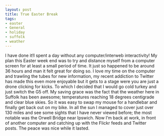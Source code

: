 ```yaml
---
layout: post
title: True Easter Break
tags:
- easter
- General
- holiday
- suffolk
- weather
---
```

I have done it!I spent a day without any computer/interweb interactivity! My plan this Easter week end was to try and distance myself from a computer screen for at least a small period of time. It just so happened to be around 36 hours and man it felt great for doing so. I love my time on the computer and trawling the tubes for new information, my recent addiction to Twitter has made this even more enjoyable but it gets to a stage were you are just a drone clicking for kicks. To which I decided that I would go cold turkey and just switch the G5 off. My saving grace was the fact that the weather here in Suffolk has been awesome; temperatures reaching 18 degrees centigrade and clear blue skies. So it was easy to swap my mouse for a handlebar and finally get back out on my bike. In all the sun I managed to cover just over 130 miles and see some sights that I have never viewed before; the most notable was the Orwell Bridge near Ipswich. Now I’m back at work, in front of another computer and catching up with the Flickr feeds and Twitter posts. The peace was nice while it lasted.
